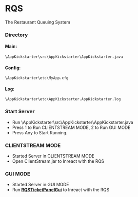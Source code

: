 # RQS
The Restaurant Queuing System

### Directory
#### Main:
```
\AppKickstarter\src\AppKickstarter\AppKickstarter.java
```
#### Config:
```
\AppKickstarter\etc\MyApp.cfg
```
#### Log: 
```
\AppKickstarter\etc\AppKickstarter.AppKickstarter.log
```

### Start Server
- Run \AppKickstarter\src\AppKickstarter\AppKickstarter.java
- Press 1 to Run CLIENTSTREAM MODE, 2 to Run GUI MODE
- Press Any to Start Running.

### CLIENTSTREAM MODE
- Started Server in CLIENTSTREAM MODE
- Open ClientStream.jar to Inreact with the RQS

### GUI MODE
- Started Server in GUI MODE
- Run **[RQSTicketPanelGui](https://github.com/kelvinckchan/RQSTicketPanelGui)** to Inreact with the RQS
